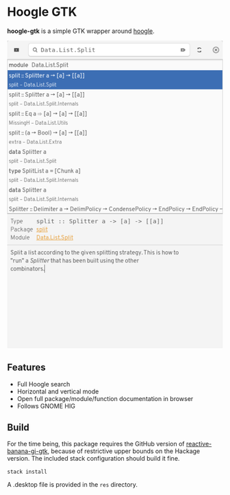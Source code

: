 # Hoogle GTK

**hoogle-gtk** is a simple GTK wrapper around [hoogle](https://hackage.haskell.org/package/hoogle).

![ui](img/vertical.png)

## Features

* Full Hoogle search
* Horizontal and vertical mode
* Open full package/module/function documentation in browser
* Follows GNOME HIG

## Build

For the time being, this package requires the GitHub version of
[reactive-banana-gi-gtk](https://github.com/mr/reactive-banana-gi-gtk), because
of restrictive upper bounds on the Hackage version. The included stack
configuration should build it fine.

    stack install

A .desktop file is provided in the `res` directory.
